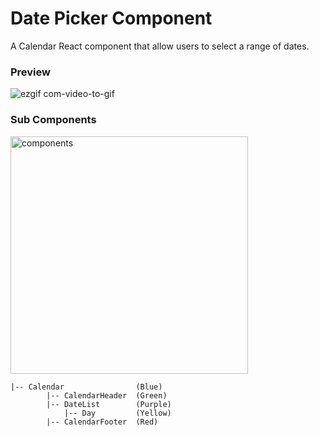 # Date Picker Component  

A Calendar React component that allow users to select a range of dates.

### Preview 

![ezgif com-video-to-gif](https://user-images.githubusercontent.com/25356024/45935187-6533c700-bf6e-11e8-8ab0-d02595d41032.gif)

### Sub Components

<img width="380" alt="components" src="https://user-images.githubusercontent.com/25356024/45935348-40d8ea00-bf70-11e8-9150-b47d3aaa5974.png">

```
|-- Calendar                (Blue)
        |-- CalendarHeader  (Green)
        |-- DateList        (Purple)
            |-- Day         (Yellow)
        |-- CalendarFooter  (Red)
```
